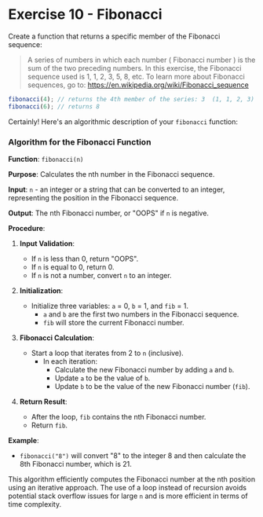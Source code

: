 # Exercise 10 - Fibonacci

Create a function that returns a specific member of the Fibonacci sequence:

> A series of numbers in which each number ( Fibonacci number ) is the sum of the two preceding numbers.
> In this exercise, the Fibonacci sequence used is 1, 1, 2, 3, 5, 8, etc.
> To learn more about Fibonacci sequences, go to: https://en.wikipedia.org/wiki/Fibonacci_sequence

```javascript
fibonacci(4); // returns the 4th member of the series: 3  (1, 1, 2, 3)
fibonacci(6); // returns 8
```

Certainly! Here's an algorithmic description of your `fibonacci` function:

### Algorithm for the Fibonacci Function

**Function**: `fibonacci(n)`

**Purpose**: Calculates the nth number in the Fibonacci sequence.

**Input**: `n` - an integer or a string that can be converted to an integer, representing the position in the Fibonacci sequence.

**Output**: The nth Fibonacci number, or "OOPS" if `n` is negative.

**Procedure**:

1. **Input Validation**:

   - If `n` is less than 0, return "OOPS".
   - If `n` is equal to 0, return 0.
   - If `n` is not a number, convert `n` to an integer.

2. **Initialization**:

   - Initialize three variables: `a` = 0, `b` = 1, and `fib` = 1.
     - `a` and `b` are the first two numbers in the Fibonacci sequence.
     - `fib` will store the current Fibonacci number.

3. **Fibonacci Calculation**:

   - Start a loop that iterates from 2 to `n` (inclusive).
     - In each iteration:
       - Calculate the new Fibonacci number by adding `a` and `b`.
       - Update `a` to be the value of `b`.
       - Update `b` to be the value of the new Fibonacci number (`fib`).

4. **Return Result**:
   - After the loop, `fib` contains the nth Fibonacci number.
   - Return `fib`.

**Example**:

- `fibonacci("8")` will convert "8" to the integer 8 and then calculate the 8th Fibonacci number, which is 21.

This algorithm efficiently computes the Fibonacci number at the nth position using an iterative approach. The use of a loop instead of recursion avoids potential stack overflow issues for large `n` and is more efficient in terms of time complexity.
